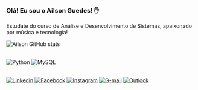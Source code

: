 ### Olá! Eu sou o Ailson Guedes! ✋



Estudate do curso de Análise e Desenvolvimento de Sistemas, apaixonado por música e tecnologia!

![Ailson GitHub stats](https://github-readme-stats.vercel.app/api?username=ailsonguedes&show_icons=true&theme=cobalt)



<div style="display: inline_block"><br/>
    <img alt="Python" alt="python" src="https://img.shields.io/badge/Python-3776AB?style=for-the-badge&logo=python&logoColor=white"/>
    <img alt="MySQL" alt="mysql" src="https://img.shields.io/badge/MySQL-00000F?style=for-the-badge&logo=mysql&logoColor=white"/>
</div><br/>


[![Linkedin](https://img.shields.io/badge/LinkedIn-0077B5?style=for-the-badge&logo=linkedin&logoColor=white)](https://www.linkedin.com/in/ailson-guedes-059795149/)
[![Facebook](https://img.shields.io/badge/Facebook-1877F2?style=for-the-badge&logo=facebook&logoColor=white)](https://www.facebook.com/ailsong)
[![Instagram](https://img.shields.io/badge/Instagram-E4405F?style=for-the-badge&logo=instagram&logoColor=white)](https://www.instagram.com/ailson_guedes/)
[![G-mail](https://img.shields.io/badge/Gmail-D14836?style=for-the-badge&logo=gmail&logoColor=white)](mailto:ailsonsixseven@gmail.com)
[![Outlook](https://img.shields.io/badge/Microsoft_Outlook-0078D4?style=for-the-badge&logo=microsoft-outlook&logoColor=white)](mailto:ailsonlfonseca@outlook.com)

